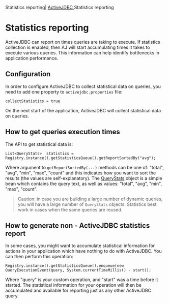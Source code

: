Statistics reporting| <a href="/activejdbc">ActiveJDBC</a>,Statistics reporting

# Statistics reporting

<div id="toc"></div>

ActiveJDBC can report on times queries are taking to execute. If statistics collection is enabled, then AJ will
start accumulating times it takes to execute various queries. This information can help identify bottlenecks in
application performance.

## Configuration

In order to configure ActiveJDBC to collect statistical data on queries, you need to add one property
to `activejdbc.properties` file:

~~~~ {.prettyprint}
collectStatistics = true
~~~~

On the next start of the application, ActiveJDBC will collect statistical data on queries.

## How to get queries execution times

The API to get statistical data is:

~~~~ {.java}
List<QueryStats>  statistics = Registry.instance().getStatisticsQueue().getReportSortedBy("avg");
~~~~

Where argument to `getReportSortedBy(...)` methods can be one of: "total", "avg", "min", "max", "count" and
this indicates how you want to sort the results (the values are self-explanatory). The [QueryStats](http://javalite.github.io/activejdbc/org/javalite/activejdbc/statistics/QueryStats.html#getAvg())
object is a simple bean which contains the query text, as well as values: "total", "avg", "min", "max", "count".


> Caution: in case you are building a large number of dynamic queries, you will have a large number of `QueryStats` objects.
> Statistics best work in cases when the same queries are reused.


## How to generate non - ActiveJDBC statistics report

In some cases, you might want to accumulate statistical information for actions in your application which have nothing
to do with ActiveJDBC. You can then perform this operation:

~~~~ {.java}
Registry.instance().getStatisticsQueue().enqueue(new QueryExecutionEvent(query, System.currentTimeMillis() - start));
~~~~

Where "query" is your custom operation, and "start" was a time before it started. The statistical information for your
operation will then be accumulated and available for reporting just as any other ActiveJDBC query.
